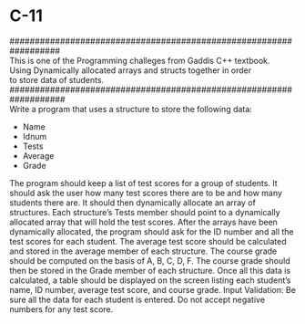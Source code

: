 # C-11
##################################################################<br />
This is one of the Programming challeges from Gaddis C++ textbook.<br />
Using Dynamically allocated arrays and structs together in order <br />
to store data of students.<br />
###################################################################<br />
Write a program that uses a structure to store the following data:<br />
* Name 
* Idnum 
* Tests 
* Average 
* Grade<br />

The program should keep a list of test scores for a group of students. It should ask the
user how many test scores there are to be and how many students there are. It should
then dynamically allocate an array of structures. Each structure’s Tests member
should point to a dynamically allocated array that will hold the test scores.
After the arrays have been dynamically allocated, the program should ask for the ID
number and all the test scores for each student. The average test score should be calculated
and stored in the average member of each structure. The course grade should
be computed on the basis of A, B, C, D, F.
The course grade should then be stored in the Grade member of each structure. Once
all this data is calculated, a table should be displayed on the screen listing each student’s
name, ID number, average test score, and course grade.
Input Validation: Be sure all the data for each student is entered. Do not accept negative
numbers for any test score.

